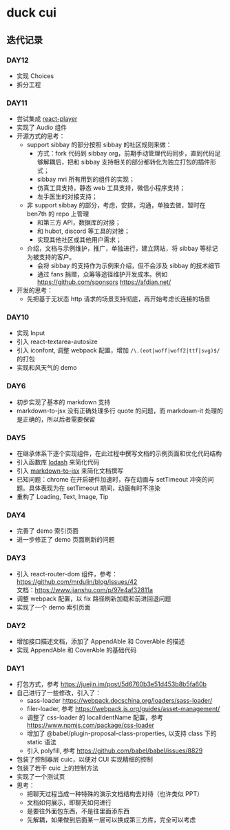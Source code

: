 # duck cui

## 迭代记录

### DAY12

- 实现 Choices
- 拆分工程

### DAY11

- 尝试集成 [react-player](https://cookpete.com/react-player/)
- 实现了 Audio 组件
- 开源方式的思考：
  - support sibbay 的部分按照 sibbay 的社区规则来做：
    - 方式：fork 代码到 sibbay org，前期手动管理代码同步，直到代码足够解耦后，把和 sibbay 支持相关的部分都转化为独立打包的插件形式；
    - sibbay mri 所有用到的组件的实现；
    - 仿真工具支持，静态 web 工具支持，微信小程序支持；
    - 左手医生的对接支持；
  - 非 support sibbay 的部分，考虑，安排，沟通，单独去做，暂时在 ben7th 的 repo 上管理
    - 和第三方 API，数据库的对接；
    - 和 hubot, discord 等工具的对接；
    - 实现其他社区或其他用户需求；
  - 介绍，文档与示例维护，推广，单独进行，建立网站，将 sibbay 等标记为被支持的客户。
    - 会将 sibbay 的支持作为示例来介绍，但不会涉及 sibbay 的技术细节
    - 通过 fans 捐赠，众筹等途径维护开发成本。例如 <https://github.com/sponsors> <https://afdian.net/>
- 开发的思考：
  - 先把基于无状态 http 请求的场景支持彻底，再开始考虑长连接的场景

### DAY10

- 实现 Input
- 引入 react-textarea-autosize
- 引入 iconfont, 调整 webpack 配置，增加 `/\.(eot|woff|woff2|ttf|svg)$/` 的打包
- 实现和风天气的 demo

### DAY6

- 初步实现了基本的 markdown 支持
- markdown-to-jsx 没有正确处理多行 quote 的问题，而 markdown-it 处理的是正确的，所以后者需要保留

### DAY5

- 在继承体系下逐个实现组件，在此过程中撰写文档的示例页面和优化代码结构
- 引入函数库 [lodash](https://www.lodashjs.com/) 来简化代码
- 引入 [markdown-to-jsx](https://www.npmjs.com/package/markdown-to-jsx) 来简化文档撰写
- 已知问题：chrome 在开启硬件加速时，存在动画与 setTimeout 冲突的问题。具体表现为在 setTimeout 期间，动画有时不渲染
- 重构了 Loading, Text, Image, Tip

### DAY4

- 完善了 demo 索引页面
- 进一步修正了 demo 页面刷新的问题

### DAY3

- 引入 react-router-dom 组件，参考：<https://github.com/mrdulin/blog/issues/42>  
  文档：<https://www.jianshu.com/p/97e4af32811a>
- 调整 webpack 配置，以 fix 路径刷新加载和前进回退问题
- 实现了一个 demo 索引页面

### DAY2

- 增加接口描述文档，添加了 AppendAble 和 CoverAble 的描述
- 实现 AppendAble 和 CoverAble 的基础代码

### DAY1

- 打包方式，参考 <https://juejin.im/post/5d6760b3e51d453b8b5fa60b>
- 自己进行了一些修改，引入了：
  - sass-loader <https://webpack.docschina.org/loaders/sass-loader/>
  - filer-loader, 参考 <https://webpack.js.org/guides/asset-management/>
  - 调整了 css-loader 的 localIdentName 配置，参考 <https://www.npmjs.com/package/css-loader>
  - 增加了 @babel/plugin-proposal-class-properties, 以支持 class 下的 static 语法
  - 引入 polyfill, 参考 <https://github.com/babel/babel/issues/8829>
- 包装了控制器层 cuic，以便对 CUI 实现精细的控制
- 包装了若干 cuic 上的控制方法
- 实现了一个测试页
- 思考：
  - 把聊天过程当成一种特殊的演示文档结构去对待（也许类似 PPT）
  - 文档如何展示，即聊天如何进行
  - 是要往外面包东西，不是往里面添东西
  - 先解耦，如果做到后面某一层可以换成第三方库，完全可以考虑
  
